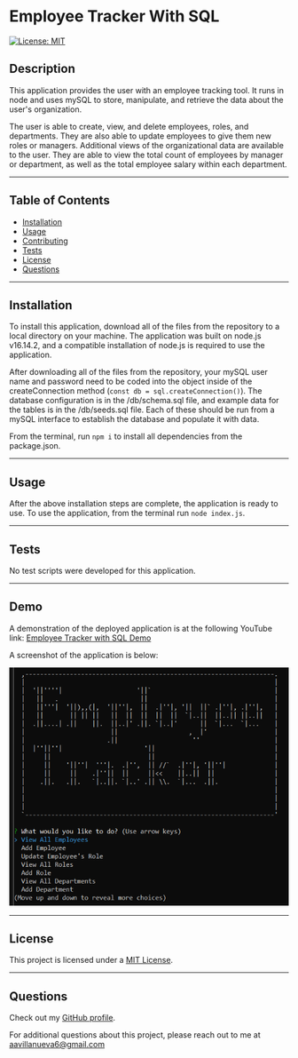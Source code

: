 # Employee Tracker With SQL

[![License: MIT](https://img.shields.io/badge/License-MIT-yellow.svg)](https://opensource.org/licenses/MIT)

## Description

This application provides the user with an employee tracking tool. It runs in node and uses mySQL to store, manipulate, and retrieve the data about the user's organization.

The user is able to create, view, and delete employees, roles, and departments. They are also able to update employees to give them new roles or managers. Additional views of the organizational data are available to the user. They are able to view the total count of employees by manager or department, as well as the total employee salary within each department.

---

## Table of Contents

- [Installation](#installation)
- [Usage](#usage)
- [Contributing](#contributing)
- [Tests](#tests)
- [License](#license)
- [Questions](#questions)

---

## Installation

To install this application, download all of the files from the repository to a local directory on your machine. The application was built on node.js v16.14.2, and a compatible installation of node.js is required to use the application.

After downloading all of the files from the repository, your mySQL user name and password need to be coded into the object inside of the createConnection method (`const db = sql.createConnection()`). The database configuration is in the /db/schema.sql file, and example data for the tables is in the /db/seeds.sql file. Each of these should be run from a mySQL interface to establish the database and populate it with data.

From the terminal, run `npm i` to install all dependencies from the package.json.

---

## Usage

After the above installation steps are complete, the application is ready to use. To use the application, from the terminal run `node index.js`.

---

## Tests

No test scripts were developed for this application.

---

## Demo

A demonstration of the deployed application is at the following YouTube link:
[Employee Tracker with SQL Demo](https://www.youtube.com/watch?v=HqCIeKlcKzo)

A screenshot of the application is below:

![screenshot of the application](./assets/images/application_screenshot.png)

---

## License

This project is licensed under a [MIT License](https://opensource.org/licenses/MIT).

---

## Questions

Check out my [GitHub profile](https://github.com/aavillanueva6).

For additional questions about this project, please reach out to me at <aavillanueva6@gmail.com>
